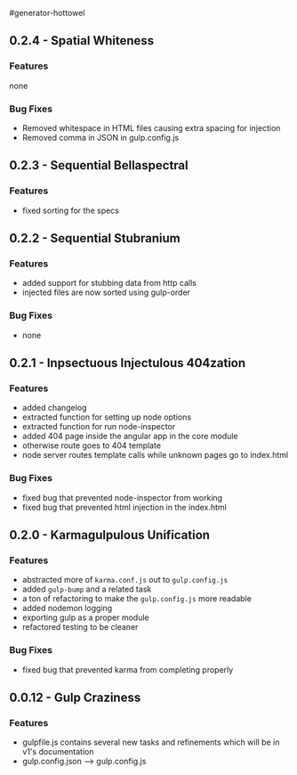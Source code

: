#generator-hottowel

## 0.2.4 - Spatial Whiteness

### Features
none

### Bug Fixes

- Removed whitespace in HTML files causing extra spacing for injection
- Removed comma in JSON in gulp.config.js

## 0.2.3 - Sequential Bellaspectral

### Features

- fixed sorting for the specs

## 0.2.2 - Sequential Stubranium

### Features

- added support for stubbing data from http calls
- injected files are now sorted using gulp-order

### Bug Fixes

- none

## 0.2.1 - Inpsectuous Injectulous 404zation

### Features

- added changelog
- extracted function for setting up node options
- extracted function for run node-inspector
- added 404 page inside the angular app in the core module
- otherwise route goes to 404 template
- node server routes template calls while unknown pages go to index.html

### Bug Fixes

- fixed bug that prevented node-inspector from working
- fixed bug that prevented html injection in the index.html

## 0.2.0 - Karmagulpulous Unification

### Features

- abstracted more of `karma.conf.js` out to `gulp.config.js` 
- added `gulp-bump` and a related task
- a ton of refactoring to make the `gulp.config.js` more readable
- added nodemon logging
- exporting gulp as a proper module
- refactored testing to be cleaner

### Bug Fixes

- fixed bug that prevented karma from completing properly

## 0.0.12 - Gulp Craziness

### Features

- gulpfile.js contains several new tasks and refinements which will be in v1's documentation
- gulp.config.json --> gulp.config.js


